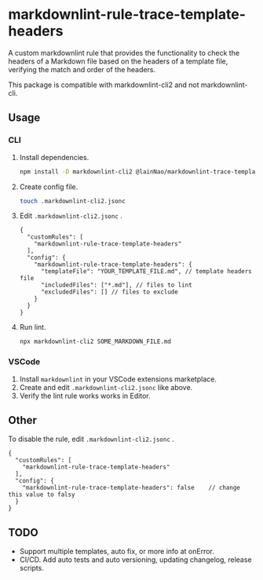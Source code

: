 # markdownlint-rule-trace-template-headers

A custom markdownlint rule that provides the functionality to check the headers of a Markdown file based on the headers of a template file, verifying the match and order of the headers.

This package is compatible with markdownlint-cli2 and not markdownlint-cli.

## Usage

### CLI

1. Install dependencies.

    ```zsh
    npm install -D markdownlint-cli2 @lainNao/markdownlint-trace-template-headers
    ```

1. Create config file.

    ```zsh
    touch .markdownlint-cli2.jsonc
    ```

1. Edit `.markdownlint-cli2.jsonc` .

    ```jsonc
    {
      "customRules": [
        "markdownlint-rule-trace-template-headers"
      ],
      "config": {
        "markdownlint-rule-trace-template-headers": {
          "templateFile": "YOUR_TEMPLATE_FILE.md", // template headers file
          "includedFiles": ["*.md"], // files to lint
          "excludedFiles": [] // files to exclude
        }
      }
    }
    ```

1. Run lint.

    ```zsh
    npx markdownlint-cli2 SOME_MARKDOWN_FILE.md
    ```

### VSCode

1. Install `markdownlint` in your VSCode extensions marketplace.
1. Create and edit `.markdownlint-cli2.jsonc` like above.
1. Verify the lint rule works works in Editor.

## Other

To disable the rule, edit `.markdownlint-cli2.jsonc` .

```jsonc
{
  "customRules": [
    "markdownlint-rule-trace-template-headers"
  ],
  "config": {
    "markdownlint-rule-trace-template-headers": false    // change this value to falsy
  }
}
```

## TODO

- Support multiple templates, auto fix, or more info at onError.
- CI/CD. Add auto tests and auto versioning, updating changelog, release scripts.
